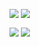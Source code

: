 ![](https://raw.githubusercontent.com/borisfromsouth/github-stats/master/generated/overview.svg#gh-dark-mode-only)
![](https://raw.githubusercontent.com/borisfromsouth/github-stats/master/generated/overview.svg#gh-light-mode-only)



![](https://raw.githubusercontent.com/borisfromsouth/github-stats/master/generated/languages.svg#gh-dark-mode-only)
![](https://raw.githubusercontent.com/borisfromsouth/github-stats/master/generated/languages.svg#gh-light-mode-only)
